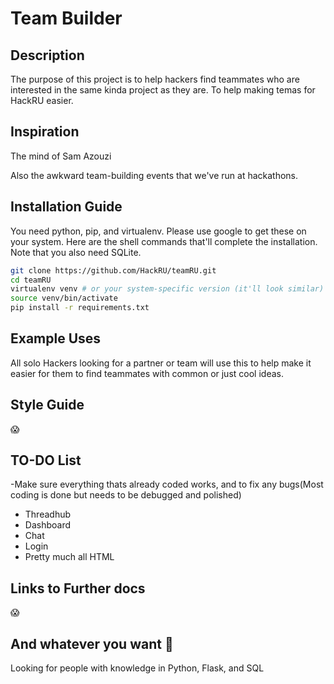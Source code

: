 # Team Builder

## Description

The purpose of this project is to help hackers find teammates who are interested in the same kinda project as they are. To help making temas for HackRU easier.
## Inspiration

The mind of Sam Azouzi

Also the awkward team-building events that we've run at hackathons.

## Installation Guide

You need python, pip, and virtualenv. Please use google to get these on your system.
Here are the shell commands that'll complete the installation. Note that you also need SQLite.
```bash
git clone https://github.com/HackRU/teamRU.git
cd teamRU
virtualenv venv # or your system-specific version (it'll look similar)
source venv/bin/activate
pip install -r requirements.txt
```

## Example Uses

All solo Hackers looking for a partner or team will use this to help make it easier for them to find teammates with common or just cool ideas.

## Style Guide

:scream:


## TO-DO List
-Make sure everything thats already coded works, and to fix any bugs(Most coding is done but needs to be debugged and polished)

 - Threadhub
 - Dashboard
 - Chat
 - Login
 - Pretty much all HTML

## Links to Further docs

:scream:

## And whatever you want :tada:
Looking for people with knowledge in Python, Flask, and SQL
